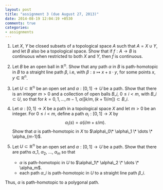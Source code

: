```yaml
---
layout: post
title: "assignment 3 (due August 27, 2013)"
date: 2014-08-19 12:04:19 +0530
comments: true
categories:
- assignments
---
```


1. Let $X$, $Y$ be closed subsets of a topological space $A$ such that $A = X \cup Y$, and let $B$ also be a topological space. Show that if $f: A \to B$ is continuous when restricted to both $X$ and $Y$, then $f$ is continuous.

2. Let $B$ be an open ball in $\mathbb{R^n}$. Show that any path $\alpha$ in $B$ is path-homotopic in $B$ to a straight line path $\beta$, i.e, with $\beta: s \mapsto x + s\cdot y$, for some points $x, y\in\mathbb{R}^n$.

3. Let $U\subset \mathbb{R^n}$ be an open set and $\alpha:[0, 1]\to U$ be a path. Show that there is an integer $m>0$ and a collection of open balls $B\_i$, $0\leq i<m$, with $B\_i\subset U$, so that for $k=0, 1,\dots, m-1$, $\alpha([k/m, (k+1)/m])\subset B\_i$.

4. Let $\alpha:[0,1]\to X$ be a path in a topological space $X$ and let $m>0$ be an integer. For $0\leq i < m$, define a path $\alpha_i: [0, 1]\to X$ by
$$\alpha_i(s) =  \alpha(i/m+s/m).$$
Show that $\alpha$ is path-homotopic in $X$ to $\alpha\_0\* \alpha\_1 \* \dots \* \alpha_{m-1}$. 

5. Let $U\subset \mathbb{R^n}$ be an open set and $\alpha:[0, 1]\to U$ be a path. Show that there are paths $\alpha\_1$, $\alpha_2$, ..., $\alpha_m$ so that
    * $\alpha$ is path-homotopic in $U$ to $\alpha\_1\* \alpha\_2 \* \dots \* \alpha_m$.
    * each path $\alpha\_i$ is path-homotopic in $U$ to a straight line path $\beta\_i$.

Thus, $\alpha$ is path-homotopic to a polygonal path.
